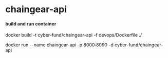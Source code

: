 # chaingear-api

#### build and run container
   docker build -t cyber-fund/chaingear-api -f devops/Dockerfile ./
   
   docker run --name chaingear-api -p 8000:8090 -d cyber-fund/chaingear-api